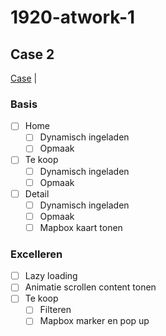 # 1920-atwork-1
## Case 2
[Case](https://arteveldehogeschool.instructure.com/courses/10239/assignments/32044) | 

### Basis
- [ ] Home
  - [ ] Dynamisch ingeladen
  - [ ] Opmaak

- [ ] Te koop
  - [ ] Dynamisch ingeladen
  - [ ] Opmaak

- [ ] Detail
  - [ ] Dynamisch ingeladen
  - [ ] Opmaak
  - [ ] Mapbox kaart tonen

### Excelleren

- [ ] Lazy loading
- [ ] Animatie scrollen content tonen
- [ ] Te koop
  - [ ] Filteren
  - [ ] Mapbox marker en pop up